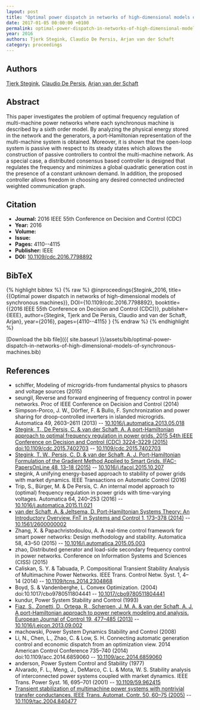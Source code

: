 ```yaml
---
layout: post
title: "Optimal power dispatch in networks of high-dimensional models of synchronous machines"
date: 2017-01-05 00:00:00 +0100
permalink: optimal-power-dispatch-in-networks-of-high-dimensional-models-of-synchronous-machines
year: 2016
authors: Tjerk Stegink, Claudio De Persis, Arjan van der Schaft
category: proceedings
---
```

 
## Authors
[Tjerk Stegink](authors/tjerk-w-stegink), [Claudio De Persis](authors/claudio-de-persis), [Arjan van der Schaft](authors/arjan-van-der-schaft)
 
## Abstract
This paper investigates the problem of optimal frequency regulation of multi-machine power networks where each synchronous machine is described by a sixth order model. By analyzing the physical energy stored in the network and the generators, a port-Hamiltonian representation of the multi-machine system is obtained. Moreover, it is shown that the open-loop system is passive with respect to its steady states which allows the construction of passive controllers to control the multi-machine network. As a special case, a distributed consensus based controller is designed that regulates the frequency and minimizes a global quadratic generation cost in the presence of a constant unknown demand. In addition, the proposed controller allows freedom in choosing any desired connected undirected weighted communication graph.
 
## Citation
- **Journal:** 2016 IEEE 55th Conference on Decision and Control (CDC)
- **Year:** 2016
- **Volume:** 
- **Issue:** 
- **Pages:** 4110--4115
- **Publisher:** IEEE
- **DOI:** [10.1109/cdc.2016.7798892](https://doi.org/10.1109/cdc.2016.7798892)
 
## BibTeX
{% highlight bibtex %}
{% raw %}
@inproceedings{Stegink_2016,
  title={{Optimal power dispatch in networks of high-dimensional models of synchronous machines}},
  DOI={10.1109/cdc.2016.7798892},
  booktitle={{2016 IEEE 55th Conference on Decision and Control (CDC)}},
  publisher={IEEE},
  author={Stegink, Tjerk and De Persis, Claudio and van der Schaft, Arjan},
  year={2016},
  pages={4110--4115}
}
{% endraw %}
{% endhighlight %}
 
[Download the bib file]({{ site.baseurl }}/assets/bib/optimal-power-dispatch-in-networks-of-high-dimensional-models-of-synchronous-machines.bib)
 
## References
- schiffer, Modeling of microgrids-from fundamental physics to phasors and voltage sources (2015)
- seungil, Reverse and forward engineering of frequency control in power networks. Proc of IEEE Conference on Decision and Control (2014)
- Simpson-Porco, J. W., Dörfler, F. & Bullo, F. Synchronization and power sharing for droop-controlled inverters in islanded microgrids. Automatica 49, 2603–2611 (2013) -- [10.1016/j.automatica.2013.05.018](https://doi.org/10.1016/j.automatica.2013.05.018)
- [Stegink, T., De Persis, C. & van der Schaft, A. A port-Hamiltonian approach to optimal frequency regulation in power grids. 2015 54th IEEE Conference on Decision and Control (CDC) 3224–3229 (2015) doi:10.1109/cdc.2015.7402703](a-port-hamiltonian-approach-to-optimal-frequency-regulation-in-power-grids) -- [10.1109/cdc.2015.7402703](https://doi.org/10.1109/cdc.2015.7402703)
- [Stegink, T. W., Persis, C. D. & van der Schaft, A. J. Port-Hamiltonian Formulation of the Gradient Method Applied to Smart Grids. IFAC-PapersOnLine 48, 13–18 (2015)](port-hamiltonian-formulation-of-the-gradient-method-applied-to-smart-grids) -- [10.1016/j.ifacol.2015.10.207](https://doi.org/10.1016/j.ifacol.2015.10.207)
- stegink, A unifying energy-based approach to stability of power grids with market dynamics. IEEE Transactions on Automatic Control (2016)
- Trip, S., Bürger, M. & De Persis, C. An internal model approach to (optimal) frequency regulation in power grids with time-varying voltages. Automatica 64, 240–253 (2016) -- [10.1016/j.automatica.2015.11.021](https://doi.org/10.1016/j.automatica.2015.11.021)
- [van der Schaft, A. & Jeltsema, D. Port-Hamiltonian Systems Theory: An Introductory Overview. FnT in Systems and Control 1, 173–378 (2014)](port-hamiltonian-systems-theory-an-introductory-overview) -- [10.1561/2600000002](https://doi.org/10.1561/2600000002)
- Zhang, X. & Papachristodoulou, A. A real-time control framework for smart power networks: Design methodology and stability. Automatica 58, 43–50 (2015) -- [10.1016/j.automatica.2015.05.003](https://doi.org/10.1016/j.automatica.2015.05.003)
- zhao, Distributed generator and load-side secondary frequency control in power networks. Conference on Information Systems and Sciences (CISS) (2015)
- Caliskan, S. Y. & Tabuada, P. Compositional Transient Stability Analysis of Multimachine Power Networks. IEEE Trans. Control Netw. Syst. 1, 4–14 (2014) -- [10.1109/tcns.2014.2304868](https://doi.org/10.1109/tcns.2014.2304868)
- Boyd, S. & Vandenberghe, L. Convex Optimization. (2004) doi:10.1017/cbo9780511804441 -- [10.1017/cbo9780511804441](https://doi.org/10.1017/cbo9780511804441)
- kundur, Power System Stability and Control (1993)
- [Fiaz, S., Zonetti, D., Ortega, R., Scherpen, J. M. A. & van der Schaft, A. J. A port-Hamiltonian approach to power network modeling and analysis. European Journal of Control 19, 477–485 (2013)](a-port-hamiltonian-approach-to-power-network-modeling-and-analysis) -- [10.1016/j.ejcon.2013.09.002](https://doi.org/10.1016/j.ejcon.2013.09.002)
- machowski, Power System Dynamics Stability and Control (2008)
- Li, N., Chen, L., Zhao, C. & Low, S. H. Connecting automatic generation control and economic dispatch from an optimization view. 2014 American Control Conference 735–740 (2014) doi:10.1109/acc.2014.6859060 -- [10.1109/acc.2014.6859060](https://doi.org/10.1109/acc.2014.6859060)
- anderson, Power System Control and Stability (1977)
- Alvarado, F. L., Meng, J., DeMarco, C. L. & Mota, W. S. Stability analysis of interconnected power systems coupled with market dynamics. IEEE Trans. Power Syst. 16, 695–701 (2001) -- [10.1109/59.962415](https://doi.org/10.1109/59.962415)
- [Transient stabilization of multimachine power systems with nontrivial transfer conductances. IEEE Trans. Automat. Contr. 50, 60–75 (2005)](transient-stabilization-of-multimachine-power-systems-with-nontrivial-transfer-conductances) -- [10.1109/tac.2004.840477](https://doi.org/10.1109/tac.2004.840477)

